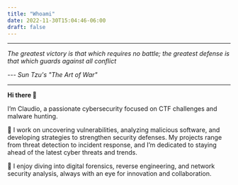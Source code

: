 ```yaml
---
title: "Whoami"
date: 2022-11-30T15:04:46-06:00
draft: false
---
```


---

_The greatest victory is that which requires no battle; the greatest defense is that which guards against all conflict_

_--- Sun Tzu's "The Art of War"_

---

**Hi there 👋**

I’m Claudio, a passionate cybersecurity focused on CTF challenges and malware hunting.

🔐 I work on uncovering vulnerabilities, analyzing malicious software, and developing strategies to strengthen security defenses. My projects range from threat detection to incident response, and I’m dedicated to staying ahead of the latest cyber threats and trends.

🧰 I enjoy diving into digital forensics, reverse engineering, and network security analysis, always with an eye for innovation and collaboration.

